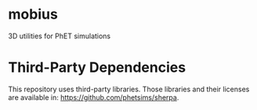 mobius
======

3D utilities for PhET simulations

Third-Party Dependencies
=============

This repository uses third-party libraries.
Those libraries and their licenses are available in: https://github.com/phetsims/sherpa.